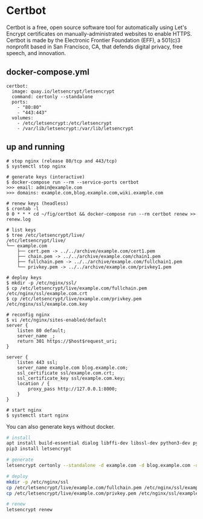 Certbot
=======

Certbot is a free, open source software tool for automatically using
Let's Encrypt certificates on manually-administrated websites to enable HTTPS.
Certbot is made by the Electronic Frontier Foundation (EFF), a 501(c)3
nonprofit based in San Francisco, CA, that defends digital privacy,
free speech, and innovation.

## docker-compose.yml

```
certbot:
  image: quay.io/letsencrypt/letsencrypt
  command: certonly --standalone
  ports:
    - "80:80"
    - "443:443"
  volumes:
    - /etc/letsencrypt:/etc/letsencrypt
    - /var/lib/letsencrypt:/var/lib/letsencrypt
```

## up and running

```
# stop nginx (release 80/tcp and 443/tcp)
$ systemctl stop nginx

# generate keys (interactive)
$ docker-compose run --rm --service-ports certbot
>>> email: admin@example.com
>>> domains: example.com,blog.example.com,wiki.example.com

# renew keys (headless)
$ crontab -l
0 0 * * * cd ~/fig/certbot && docker-compose run --rm certbot renew >> renew.log

# list keys
$ tree /etc/letsencrypt/live/
/etc/letsencrypt/live/
└── example.com
    ├── cert.pem -> ../../archive/example.com/cert1.pem
    ├── chain.pem -> ../../archive/example.com/chain1.pem
    ├── fullchain.pem -> ../../archive/example.com/fullchain1.pem
    └── privkey.pem -> ../../archive/example.com/privkey1.pem

# deploy keys
$ mkdir -p /etc/nginx/ssl/
$ cp /etc/letsencrypt/live/example.com/fullchain.pem /etc/nginx/ssl/example.com.crt
$ cp /etc/letsencrypt/live/example.com/privkey.pem /etc/nginx/ssl/example.com.key

# reconfig nginx
$ vi /etc/nginx/sites-enabled/default
server {
    listen 80 default;
    server_name _;
    return 301 https://$host$request_uri;
}

server {
    listen 443 ssl;
    server_name example.com blog.example.com;
    ssl_certificate ssl/example.com.crt;
    ssl_certificate_key ssl/example.com.key;
    location / {
        proxy_pass http://127.0.0.1:8000;
    }
}

# start nginx
$ systemctl start nginx
```

You can also generate keys without docker.

```bash
# install
apt install build-essential dialog libffi-dev libssl-dev python3-dev python3-pip
pip3 install letsencrypt

# generate
letsencrypt certonly --standalone -d example.com -d blog.example.com -d wiki.example.com

# deploy
mkdir -p /etc/nginx/ssl
cp /etc/letsencrypt/live/example.com/fullchain.pem /etc/nginx/ssl/example.com.crt
cp /etc/letsencrypt/live/example.com/privkey.pem /etc/nginx/ssl/example.com.key

# renew
letsencrypt renew
```
